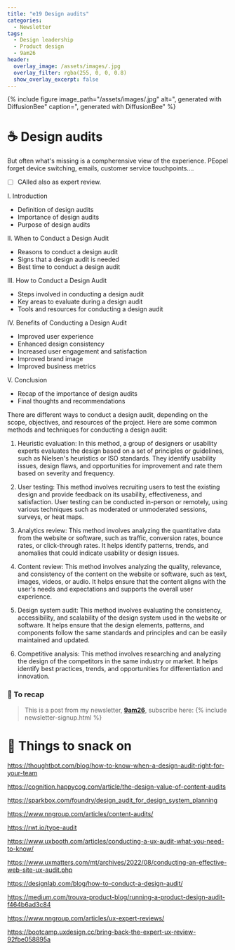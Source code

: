 ```yaml
---
title: "e19 Design audits"
categories:
  - Newsletter
tags:
  - Design leadership
  - Product design 
  - 9am26
header:
  overlay_image: /assets/images/.jpg
  overlay_filter: rgba(255, 0, 0, 0.8)
  show_overlay_excerpt: false
---
```


{% include figure image_path="/assets/images/.jpg" alt=", generated with DiffusionBee" caption=", generated with DiffusionBee" %}

# ☕ Design audits


But often what's missing is a compherensive view of the experience. PEopel forget device switching, emails, customer service touchpoints.…

- [ ] CAlled also as expert review. 

I. Introduction

* Definition of design audits
* Importance of design audits
* Purpose of design audits

II. When to Conduct a Design Audit

* Reasons to conduct a design audit
* Signs that a design audit is needed
* Best time to conduct a design audit

III. How to Conduct a Design Audit

* Steps involved in conducting a design audit
* Key areas to evaluate during a design audit
* Tools and resources for conducting a design audit

IV. Benefits of Conducting a Design Audit

* Improved user experience
* Enhanced design consistency
* Increased user engagement and satisfaction
* Improved brand image
* Improved business metrics

V. Conclusion

* Recap of the importance of design audits
* Final thoughts and recommendations

There are different ways to conduct a design audit, depending on the scope, objectives, and resources of the project. Here are some common methods and techniques for conducting a design audit:

1.  Heuristic evaluation: In this method, a group of designers or usability experts evaluates the design based on a set of principles or guidelines, such as Nielsen's heuristics or ISO standards. They identify usability issues, design flaws, and opportunities for improvement and rate them based on severity and frequency.
    
2.  User testing: This method involves recruiting users to test the existing design and provide feedback on its usability, effectiveness, and satisfaction. User testing can be conducted in-person or remotely, using various techniques such as moderated or unmoderated sessions, surveys, or heat maps.
    
3.  Analytics review: This method involves analyzing the quantitative data from the website or software, such as traffic, conversion rates, bounce rates, or click-through rates. It helps identify patterns, trends, and anomalies that could indicate usability or design issues.
    
4.  Content review: This method involves analyzing the quality, relevance, and consistency of the content on the website or software, such as text, images, videos, or audio. It helps ensure that the content aligns with the user's needs and expectations and supports the overall user experience.
    
5.  Design system audit: This method involves evaluating the consistency, accessibility, and scalability of the design system used in the website or software. It helps ensure that the design elements, patterns, and components follow the same standards and principles and can be easily maintained and updated.
    
6.  Competitive analysis: This method involves researching and analyzing the design of the competitors in the same industry or market. It helps identify best practices, trends, and opportunities for differentiation and innovation.

### 🥤 To recap

> This is a post from my newsletter, **[9am26](https://polgarp.com/categories/newsletter/)**, subscribe here:
> {% include newsletter-signup.html %}

# 🍪 Things to snack on

https://thoughtbot.com/blog/how-to-know-when-a-design-audit-right-for-your-team

https://cognition.happycog.com/article/the-design-value-of-content-audits

https://sparkbox.com/foundry/design_audit_for_design_system_planning

https://www.nngroup.com/articles/content-audits/

https://rwt.io/type-audit

https://www.uxbooth.com/articles/conducting-a-ux-audit-what-you-need-to-know/

https://www.uxmatters.com/mt/archives/2022/08/conducting-an-effective-web-site-ux-audit.php

https://designlab.com/blog/how-to-conduct-a-design-audit/

https://medium.com/trouva-product-blog/running-a-product-design-audit-f464b6ad3c84

https://www.nngroup.com/articles/ux-expert-reviews/

https://bootcamp.uxdesign.cc/bring-back-the-expert-ux-review-92fbe058895a











